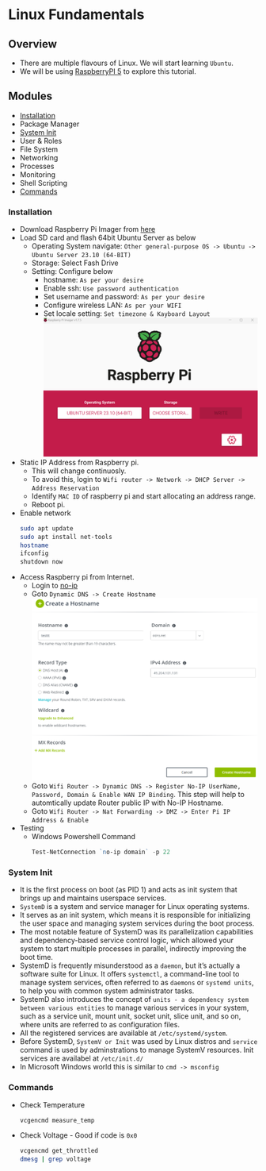 # Linux Fundamentals

## Overview
- There are multiple flavours of Linux. We will start learning `Ubuntu`.
- We will be using [RaspberryPI 5](https://www.raspberrypi.com/products/raspberry-pi-5/) to explore this tutorial.

## Modules
- [Installation](#installation)
- Package Manager
- [System Init](#system-init)
- User & Roles
- File System
- Networking
- Processes
- Monitoring
- Shell Scripting
- [Commands](#commands)

### Installation
- Download Raspberry Pi Imager from [here](https://www.raspberrypi.com/software/)
- Load SD card and flash 64bit Ubuntu Server as below
  - Operating System navigate: `Other general-purpose OS -> Ubuntu -> Ubuntu Server 23.10 (64-BIT)`
  - Storage: Select Fash Drive
  - Setting: Configure below
    - hostname: `As per your desire`
    - Enable ssh: `Use password authentication`
    - Set username and password: `As per your desire`
    - Configure wireless LAN: `As per your WIFI`
    - Set locale setting: `Set timezone & Kayboard Layout`
    ![](../00-Images/pi-imager.png)
- Static IP Address from Raspberry pi. 
  - This will change continuosly.
  - To avoid this, login to `Wifi router -> Network -> DHCP Server -> Address Reservation`
  - Identify `MAC ID` of raspberry pi and start allocating an address range.
  - Reboot pi.
- Enable network
  ```bash
  sudo apt update
  sudo apt install net-tools
  hostname
  ifconfig
  shutdown now
  ```
- Access Raspberry pi from Internet.
  - Login to [no-ip](https://www.noip.com/)
  - Goto `Dynamic DNS -> Create Hostname`
    ![](../00-Images/no-ip-hostname.png)
  - Goto `Wifi Router -> Dynamic DNS -> Register No-IP UserName, Password, Domain & Enable WAN IP Binding`. This step will help to automtically update Router public IP with No-IP Hostname.
  - Goto `Wifi Router -> Nat Forwarding -> DMZ -> Enter Pi IP Address & Enable`
- Testing
  - Windows Powershell Command
    ```powershell
    Test-NetConnection `no-ip domain` -p 22
    ```

### System Init
- It is the first process on boot (as PID 1) and acts as init system that brings up and maintains userspace services.
- `SystemD` is a system and service manager for Linux operating systems.
- It serves as an init system, which means it is responsible for initializing the user space and managing system services during the boot process.
- The most notable feature of SystemD was its parallelization capabilities and dependency-based service control logic, which allowed your system to start multiple processes in parallel, indirectly improving the boot time.
- SystemD is frequently misunderstood as a `daemon`, but it’s actually a software suite for Linux. It offers `systemctl`, a command-line tool to manage system services, often referred to as `daemons` or `systemd units`, to help you with common system administrator tasks.
- SystemD also introduces the concept of `units - a dependency system between various entities` to manage various services in your system, such as a service unit, mount unit, socket unit, slice unit, and so on, where units are referred to as configuration files.
- All the registered services are available at `/etc/systemd/system`.
- Before SystemD, `SystemV or Init` was used by Linux distros and `service` command is used by adminstrations to manage SystemV resources. Init services are availabel at `/etc/init.d/`
- In Microsoft Windows world this is similar to `cmd -> msconfig`

### Commands
- Check Temperature
  ```bash
  vcgencmd measure_temp
  ```
- Check Voltage - Good if code is `0x0`
  ```bash
  vcgencmd get_throttled
  dmesg | grep voltage
  ```
  
